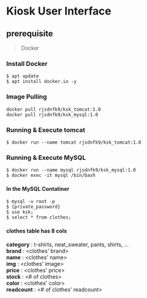 # Kiosk User Interface

## prerequisite
> Docker
### Install Docker
```
$ apt update
$ apt install docker.io -y
```

### Image Pulling
```
docker pull rjsdnfk9/ksk_tomcat:1.0
docker pull rjsdnfk9/ksk_mysql:1.0
```

### Running & Execute tomcat
```
$ docker run --name tomcat rjsdnfk9/ksk_tomcat:1.0
```

### Running & Execute MySQL
```
$ docker run --name mysql rjsdnfk9/ksk_mysql:1.0
$ docker exec -it mysql /bin/bash
```

#### In the MySQL Contatiner
```
$ mysql -u root -p
$ {private_password} 
$ use ksk;
$ select * from clothes;
```
#### clothes table has 8 cols
<b>category</b> : t-shirts, neat_sweater, pants, shirts, ...  
<b>brand</b> : <clothes' brand>  
<b>name</b> : <clothes' name>  
<b>img</b> : <clothes' image>  
<b>price</b> : <clothes' price>  
<b>stock</b> : <# of clothes>  
<b>color</b> : <clothes' color>  
<b>readcount</b> : <# of clothes' readcount>  

